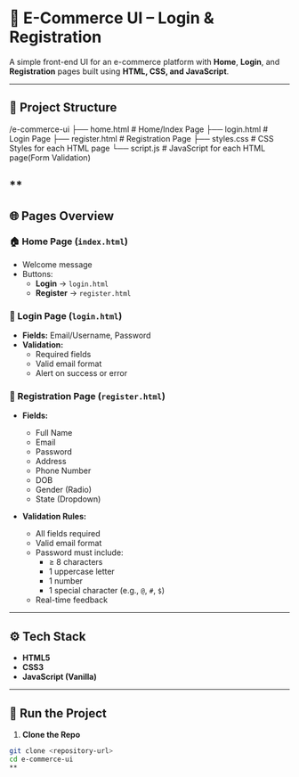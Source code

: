 # 🛒 E-Commerce UI – Login & Registration

A simple front-end UI for an e-commerce platform with **Home**, **Login**, and **Registration** pages built using **HTML, CSS, and JavaScript**.

---

## 📁 Project Structure  

/e-commerce-ui
├── home.html # Home/Index Page
├── login.html # Login Page
├── register.html # Registration Page
├── styles.css # CSS Styles for each HTML page 
└── script.js # JavaScript for each HTML page(Form Validation)

**
---

## 🌐 Pages Overview

### 🏠 Home Page (`index.html`)
- Welcome message
- Buttons:
  - **Login** → `login.html`
  - **Register** → `register.html`

### 🔐 Login Page (`login.html`)
- **Fields:** Email/Username, Password  
- **Validation:**
  - Required fields
  - Valid email format
  - Alert on success or error

### 📝 Registration Page (`register.html`)
- **Fields:**
  - Full Name
  - Email
  - Password
  - Address
  - Phone Number
  - DOB
  - Gender (Radio)
  - State (Dropdown)

- **Validation Rules:**
  - All fields required
  - Valid email format
  - Password must include:
    - ≥ 8 characters
    - 1 uppercase letter
    - 1 number
    - 1 special character (e.g., `@`, `#`, `$`)
  - Real-time feedback

---

## ⚙️ Tech Stack

- **HTML5**
- **CSS3**
- **JavaScript (Vanilla)**

---

## 🚀 Run the Project

1. **Clone the Repo**
```bash
git clone <repository-url>
cd e-commerce-ui
**
